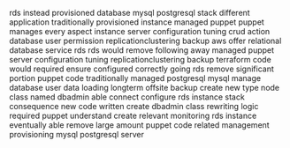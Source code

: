 rds instead provisioned database mysql postgresql stack different application traditionally provisioned instance managed puppet puppet manages every aspect instance server configuration tuning crud action database user permission replicationclustering backup aws offer relational database service rds rds would remove following away managed puppet server configuration tuning replicationclustering backup terraform code would required ensure configured correctly going rds remove significant portion puppet code traditionally managed postgresql mysql manage database user data loading longterm offsite backup create new type node class named dbadmin able connect configure rds instance stack consequence new code written create dbadmin class rewriting logic required puppet understand create relevant monitoring rds instance eventually able remove large amount puppet code related management provisioning mysql postgresql server